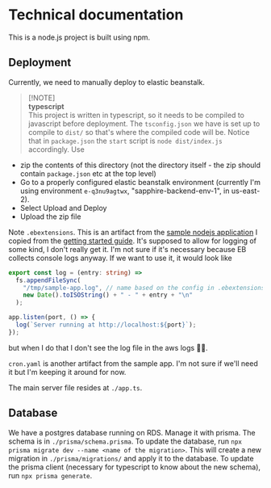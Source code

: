 # Technical documentation

This is a node.js project is built using npm.

## Deployment

Currently, we need to manually deploy to elastic beanstalk.

> [!NOTE]\
> **typescript**\
> This project is written in typescript, so it needs to be compiled to javascript before deployment. The `tsconfig.json` we have is set up to compile to `dist/` so that's where the compiled code will be. Notice that in `package.json` the `start` script is `node dist/index.js` accordingly. Use

- zip the contents of this directory (not the directory itself - the zip should contain `package.json` etc at the top level)
- Go to a properly configured elastic beanstalk environment (currently I'm using
  environment `e-q3nu9agtwx`, "sapphire-backend-env-1", in us-east-2).
- Select Upload and Deploy
- Upload the zip file

Note `.ebextensions`. This is an artifact from the [sample nodejs application](https://docs.aws.amazon.com/elasticbeanstalk/latest/dg/samples/nodejs.zip) I copied from the [getting started guide](https://docs.aws.amazon.com/elasticbeanstalk/latest/dg/GettingStarted.DeployApp.html). It's supposed to allow for logging of some kind, I don't really get it. I'm not sure if it's necessary because EB collects console logs anyway. If we want to use it, it would look like

```ts
export const log = (entry: string) =>
  fs.appendFileSync(
    "/tmp/sample-app.log", // name based on the config in .ebextensions
    new Date().toISOString() + " - " + entry + "\n"
  );

app.listen(port, () => {
  log(`Server running at http://localhost:${port}`);
});
```

but when I do that I don't see the log file in the aws logs 🤷‍♂️.

`cron.yaml` is another artifact from the sample app. I'm not sure if we'll need it but I'm keeping it around for now.

The main server file resides at `./app.ts`.

## Database
We have a postgres database running on RDS. Manage it with prisma. The schema is in `./prisma/schema.prisma`. To update the database, run `npx prisma migrate dev --name <name of the migration>`. This will create a new migration in `./prisma/migrations/` and apply it to the database. To update the prisma client (necessary for typescript to know about the new schema), run `npx prisma generate`.